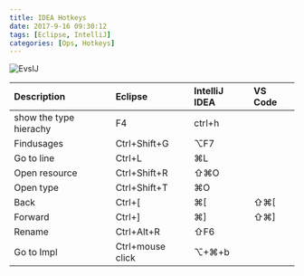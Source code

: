 ```yaml
---
title: IDEA Hotkeys
date: 2017-9-16 09:30:12
tags: [Eclipse, IntelliJ]
categories: [Ops, Hotkeys] 
---
```


![EvsIJ](https://philsblog.b-cdn.net/images/EvsIJ.png "EvsIJ")

|**Description**|**Eclipse**|**IntelliJ IDEA**|**VS Code**|
|:-|:-|:-|:-|
|show the type hierachy|F4|ctrl+h||
|Findusages|Ctrl+Shift+G|⌥F7||
|Go to line|Ctrl+L|⌘L||
|Open resource|Ctrl+Shift+R|⇧⌘O||
|Open type|Ctrl+Shift+T|⌘O||
|Back|Ctrl+[|⌘[|⇧⌘[|
|Forward|Ctrl+]|⌘]|⇧⌘]|
|Rename|Ctrl+Alt+R|⇧F6||
|Go to Impl|Ctrl+mouse click|⌥+⌘+b||